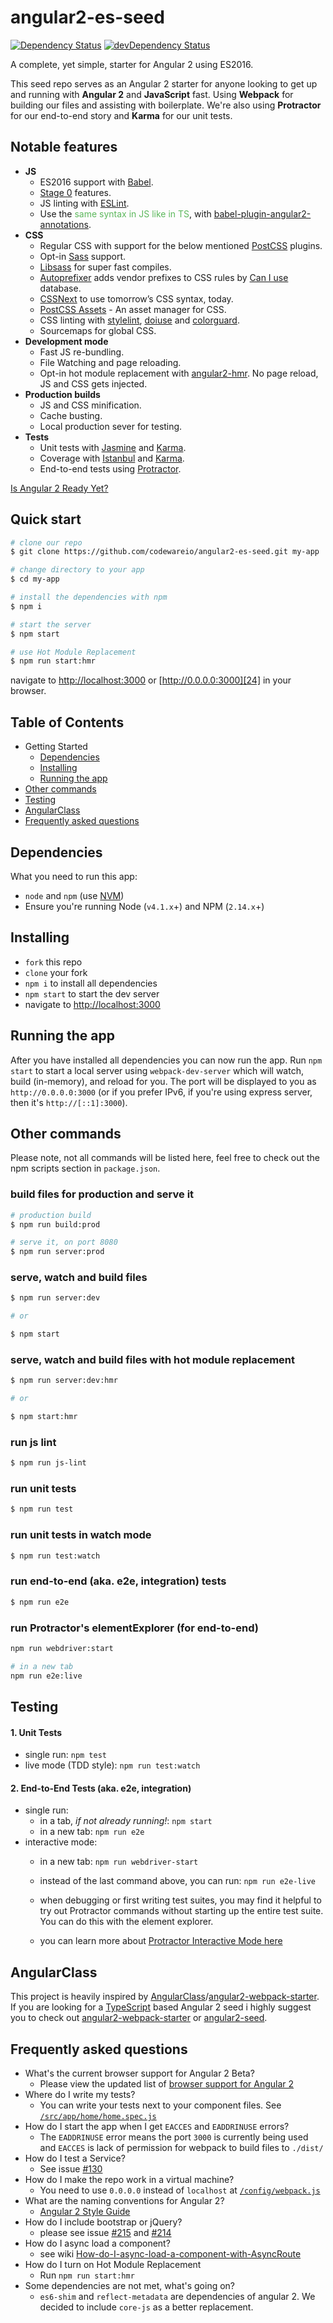 # angular2-es-seed

[![Dependency Status](https://david-dm.org/codewareio/angular2-es-seed/status.svg)][1] 
[![devDependency Status](https://david-dm.org/codewareio/angular2-es-seed/dev-status.svg)][2]

A complete, yet simple, starter for Angular 2 using ES2016.

This seed repo serves as an Angular 2 starter for anyone looking to get up and running with **Angular 2** and 
**JavaScript** fast. Using **Webpack** for building our files and assisting with boilerplate. We're also 
using **Protractor** for our end-to-end story and **Karma** for our unit tests.

## Notable features
* **JS**
  * ES2016 support with [Babel][13].
  * [Stage 0][14] features.
  * JS linting with [ESLint][15].
  * Use the <span style="color: #5cb85c;">same syntax in JS like in TS</span>, with [babel-plugin-angular2-annotations][16].
* **CSS**
  * Regular CSS with support for the below mentioned [PostCSS][3] plugins.
  * Opt-in [Sass][4] support.
  * [Libsass][5] for super fast compiles.
  * [Autoprefixer][6] adds vendor prefixes to CSS rules by [Can I use][7] database.
  * [CSSNext][8] to use tomorrow’s CSS syntax, today.
  * [PostCSS Assets][9] - An asset manager for CSS.
  * CSS linting with [stylelint][10], [doiuse][11] and [colorguard][12].
  * Sourcemaps for global CSS.
* **Development mode**
  * Fast JS re-bundling.
  * File Watching and page reloading.
  * Opt-in hot module replacement with [angular2-hmr][17]. No page reload, JS and CSS gets injected.
* **Production builds**
  * JS and CSS minification.
  * Cache busting.
  * Local production sever for testing.
* **Tests**
  * Unit tests with [Jasmine][18] and [Karma][19].
  * Coverage with [Istanbul][20] and [Karma][19].
  * End-to-end tests using [Protractor][21].

[Is Angular 2 Ready Yet?][22]

## Quick start

```sh
# clone our repo
$ git clone https://github.com/codewareio/angular2-es-seed.git my-app

# change directory to your app
$ cd my-app

# install the dependencies with npm
$ npm i

# start the server
$ npm start

# use Hot Module Replacement
$ npm run start:hmr
```
navigate to [http://localhost:3000][23] or [http://0.0.0.0:3000][24] in your browser.

## Table of Contents

* Getting Started
  * [Dependencies](#dependencies)
  * [Installing](#installing)
  * [Running the app](#running-the-app)
* [Other commands](#other-commands)
* [Testing](#testing)
* [AngularClass](#angularclass)
* [Frequently asked questions](#frequently-asked-questions)


## Dependencies

What you need to run this app:

* `node` and `npm` (use [NVM][25])
* Ensure you're running Node (`v4.1.x`+) and NPM (`2.14.x`+)


## Installing

* `fork` this repo
* `clone` your fork
* `npm i` to install all dependencies
* `npm start` to start the dev server
* navigate to [http://localhost:3000][23]


## Running the app

After you have installed all dependencies you can now run the app. Run `npm start` to start a local server using 
`webpack-dev-server` which will watch, build (in-memory), and reload for you. The port will be displayed to you 
as `http://0.0.0.0:3000` (or if you prefer IPv6, if you're using express server, then it's `http://[::1]:3000`).


## Other commands

Please note, not all commands will be listed here, feel free to check out the npm scripts section in `package.json`.

### build files for production and serve it

```sh
# production build
$ npm run build:prod

# serve it, on port 8080
$ npm run server:prod
```

### serve, watch and build files

```sh
$ npm run server:dev

# or

$ npm start
```

### serve, watch and build files with hot module replacement

```sh
$ npm run server:dev:hmr

# or

$ npm start:hmr
```

### run js lint

```sh
$ npm run js-lint
```

### run unit tests

```sh
$ npm run test
```

### run unit tests in watch mode

```sh
$ npm run test:watch
```

### run end-to-end (aka. e2e, integration) tests

```sh
$ npm run e2e
```

### run Protractor's elementExplorer (for end-to-end)

```sh
npm run webdriver:start

# in a new tab
npm run e2e:live
```


## Testing

#### 1. Unit Tests

* single run: `npm test`
* live mode (TDD style): `npm run test:watch`

#### 2. End-to-End Tests (aka. e2e, integration)

* single run:
  * in a tab, *if not already running!*: `npm start`
  * in a new tab: `npm run e2e`
* interactive mode:
  * in a new tab: `npm run webdriver-start`
  * instead of the last command above, you can run: `npm run e2e-live`
  * when debugging or first writing test suites, you may find it helpful to try out Protractor commands without 
    starting up the entire test suite. You can do this with the element explorer.
    
  * you can learn more about [Protractor Interactive Mode here][26]


## AngularClass
  This project is heavily inspired by [AngularClass][32]/[angular2-webpack-starter][33]. If you are looking for a 
  [TypeScript][38] based Angular 2 seed i highly suggest you to check out [angular2-webpack-starter][33] or 
  [angular2-seed][39].


## Frequently asked questions

* What's the current browser support for Angular 2 Beta?
  * Please view the updated list of [browser support for Angular 2][27]
* Where do I write my tests?
  * You can write your tests next to your component files. See [`/src/app/home/home.spec.js`][28]
* How do I start the app when I get `EACCES` and `EADDRINUSE` errors?
  * The `EADDRINUSE` error means the port `3000` is currently being used and `EACCES` is lack of permission for webpack 
    to build files to `./dist/`
* How do I test a Service?
  * See issue [#130][40]
* How do I make the repo work in a virtual machine?
  * You need to use `0.0.0.0` instead of `localhost` at [`/config/webpack.js`][29]
* What are the naming conventions for Angular 2?
  * [Angular 2 Style Guide][30]
* How do I include bootstrap or jQuery?
  * please see issue [#215][36] and [#214][37]
* How do I async load a component?
  * see wiki [How-do-I-async-load-a-component-with-AsyncRoute][31]
* How do I turn on Hot Module Replacement
  * Run `npm run start:hmr`
* Some dependencies are not met, what's going on?
  * `es6-shim` and `reflect-metadata` are dependencies of angular 2. We decided to include `core-js` as a better replacement.



[1]: https://david-dm.org/codewareio/angular2-es-seed#info=dependencies
[2]: https://david-dm.org/codewareio/angular2-es-seed#info=devDependencies
[3]: https://github.com/postcss/postcss
[4]: http://sass-lang.com/
[5]: http://sass-lang.com/libsass
[6]: https://github.com/postcss/autoprefixer
[7]: http://caniuse.com/
[8]: http://cssnext.io/
[9]: https://github.com/assetsjs/postcss-assets
[10]: http://stylelint.io/
[11]: http://www.doiuse.com/
[12]: https://github.com/SlexAxton/css-colorguard
[13]: http://babeljs.io/
[14]: https://github.com/tc39/ecma262#current-proposals
[15]: http://eslint.org/
[16]: https://github.com/shuhei/babel-plugin-angular2-annotations
[17]: https://github.com/gdi2290/angular2-hmr
[18]: http://jasmine.github.io/
[19]: http://karma-runner.github.io/
[20]: https://github.com/gotwarlost/istanbul
[21]: https://angular.github.io/protractor/
[22]: http://splintercode.github.io/is-angular-2-ready/
[23]: http://localhost:3000
[24]: http://0.0.0.0:3000
[25]: https://github.com/creationix/nvm/
[26]: https://github.com/angular/protractor/blob/master/docs/debugging.md#testing-out-protractor-interactively
[27]: https://github.com/angularclass/awesome-angular2#current-browser-support-for-angular-2
[28]: /src/app/home/home.spec.js
[29]: /config/webpack.js#L48
[30]: https://mgechev.github.io/angular2-style-guide/
[31]: https://github.com/AngularClass/angular2-webpack-starter/wiki/How-do-I-async-load-a-component-with-AsyncRoute
[32]: https://github.com/AngularClass/
[33]: https://github.com/AngularClass/angular2-webpack-starter/
[34]: https://github.com/preboot/
[35]: https://github.com/preboot/angular2-webpack/
[36]: https://github.com/AngularClass/angular2-webpack-starter/issues/215
[37]: https://github.com/AngularClass/angular2-webpack-starter/issues/214#event-511768416
[38]: http://www.typescriptlang.org/
[39]: https://github.com/mgechev/angular2-seed/
[40]: https://github.com/AngularClass/angular2-webpack-starter/issues/130#issuecomment-158872648
